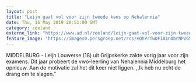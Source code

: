 ```yaml
---
layout: post
title: "Leijn gaat vol voor zijn tweede kans op Nehalennia"
date: Thu, 16 May 2019 20:51:00 GMT
category: zeeland
externe_link: "https://www.ad.nl/zeeland/leijn-gaat-vol-voor-zijn-tweede-kans-op-nehalennia~afae8826/"
feature_image: "https://images0.persgroep.net/rcs/eQhPrTwOFiA1nObrNPVG51V9Q5s/diocontent/148448201/_fitwidth/400/?appId=21791a8992982cd8da851550a453bd7f&quality=0.7"
---
```


MIDDELBURG - Leijn Louwerse (18) uit Grijpskerke zakte vorig jaar voor zijn examens. Dit jaar probeert de vwo-leerling van Nehalennia Middelburg het opnieuw. Aan de motivatie zal het dit keer niet liggen. ,,Ik heb nu echt de drang om te slagen.”
